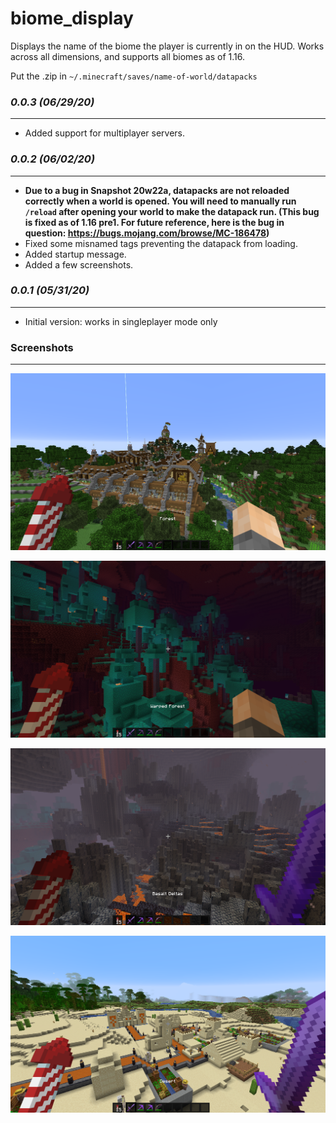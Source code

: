 # biome_display

Displays the name of the biome the player is currently in on the HUD.
Works across all dimensions, and supports all biomes as of 1.16.

Put the .zip in `~/.minecraft/saves/name-of-world/datapacks`

### *0.0.3 (06/29/20)*
----------------------
- Added support for multiplayer servers.

### *0.0.2 (06/02/20)*
----------------------
- **Due to a bug in Snapshot 20w22a, datapacks are not reloaded correctly when a world is opened. You will need to manually run `/reload` after opening your world to make the datapack run. (This bug is fixed as of 1.16 pre1. For future reference, here is the bug in question: https://bugs.mojang.com/browse/MC-186478)**
- Fixed some misnamed tags preventing the datapack from loading.
- Added startup message.
- Added a few screenshots.

### *0.0.1 (05/31/20)*
----------------------
- Initial version: works in singleplayer mode only

### Screenshots
----------------------
![alt text](screen1.png "screenshot 1")

![alt text](screen2.png "screenshot 2")

![alt text](screen3.png "screenshot 3")

![alt text](screen4.png "screenshot 4")

